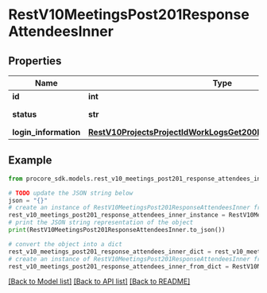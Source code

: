# RestV10MeetingsPost201ResponseAttendeesInner


## Properties

Name | Type | Description | Notes
------------ | ------------- | ------------- | -------------
**id** | **int** | Attendee id | [optional] 
**status** | **str** | Attendee status | [optional] 
**login_information** | [**RestV10ProjectsProjectIdWorkLogsGet200ResponseInnerCreatedBy**](RestV10ProjectsProjectIdWorkLogsGet200ResponseInnerCreatedBy.md) |  | [optional] 

## Example

```python
from procore_sdk.models.rest_v10_meetings_post201_response_attendees_inner import RestV10MeetingsPost201ResponseAttendeesInner

# TODO update the JSON string below
json = "{}"
# create an instance of RestV10MeetingsPost201ResponseAttendeesInner from a JSON string
rest_v10_meetings_post201_response_attendees_inner_instance = RestV10MeetingsPost201ResponseAttendeesInner.from_json(json)
# print the JSON string representation of the object
print(RestV10MeetingsPost201ResponseAttendeesInner.to_json())

# convert the object into a dict
rest_v10_meetings_post201_response_attendees_inner_dict = rest_v10_meetings_post201_response_attendees_inner_instance.to_dict()
# create an instance of RestV10MeetingsPost201ResponseAttendeesInner from a dict
rest_v10_meetings_post201_response_attendees_inner_from_dict = RestV10MeetingsPost201ResponseAttendeesInner.from_dict(rest_v10_meetings_post201_response_attendees_inner_dict)
```
[[Back to Model list]](../README.md#documentation-for-models) [[Back to API list]](../README.md#documentation-for-api-endpoints) [[Back to README]](../README.md)


